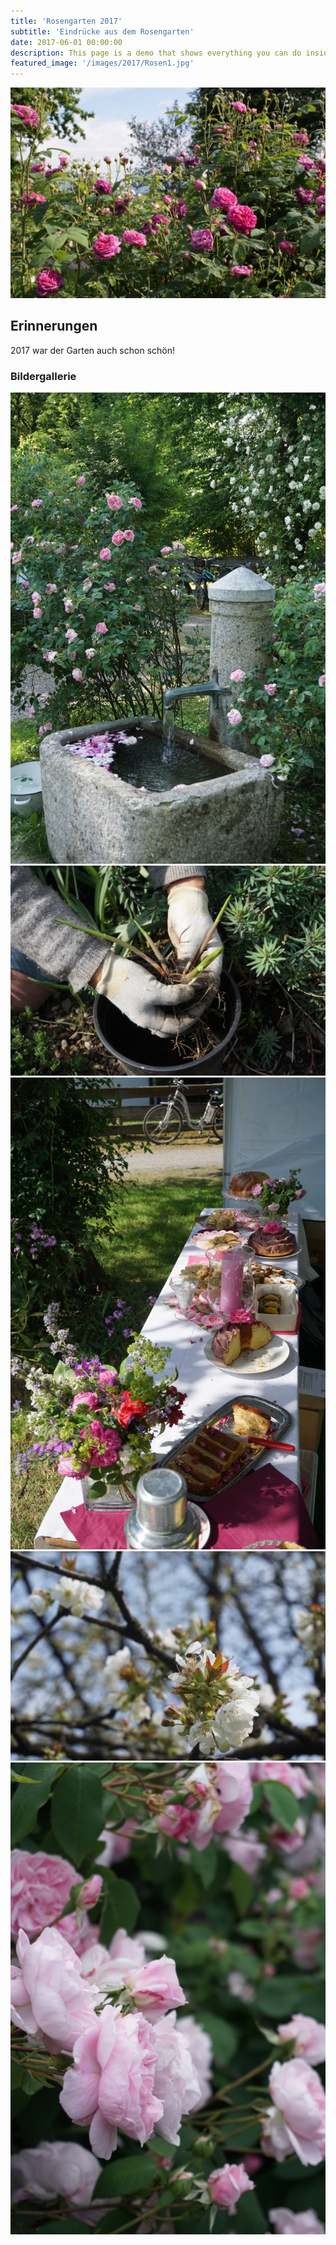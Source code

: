 ```yaml
---
title: 'Rosengarten 2017'
subtitle: 'Eindrücke aus dem Rosengarten'
date: 2017-06-01 00:00:00
description: This page is a demo that shows everything you can do inside portfolio and blog posts.
featured_image: '/images/2017/Rosen1.jpg'
---
```


![](/images/2017/Blueten_u_Knospen1.jpg)

## Erinnerungen

2017 war der Garten auch schon schön!

### Bildergallerie


<div class="gallery" data-columns="3">
	<img src="/images/2017/Brunnen3.jpg">
	<img src="/images/2017/Gartenarbeit_Haende.JPG">
	<img src="/images/2017/Kuchen_u_Deko6.jpg">
	<img src="/images/2017/Apfelbluete.JPG">
	<img src="/images/2017/Rosen2.JPG">
</div>
